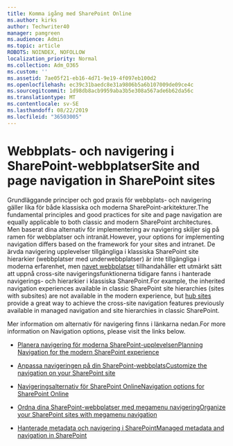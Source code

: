 ```yaml
---
title: Komma igång med SharePoint Online
ms.author: kirks
author: Techwriter40
manager: pamgreen
ms.audience: Admin
ms.topic: article
ROBOTS: NOINDEX, NOFOLLOW
localization_priority: Normal
ms.collection: Adm_O365
ms.custom: ''
ms.assetid: 7ae05f21-eb16-4d71-9e19-4f097eb100d2
ms.openlocfilehash: ec39c31baedc8e31a9806b5a6b107009de09ce4c
ms.sourcegitcommit: 1d98db8acb9959aba3b5e308a567ade6b62da56c
ms.translationtype: MT
ms.contentlocale: sv-SE
ms.lasthandoff: 08/22/2019
ms.locfileid: "36503005"
---
```

# <a name="site-and-page-navigation-in-sharepoint-sites"></a><span data-ttu-id="b339a-102">Webbplats- och navigering i SharePoint-webbplatser</span><span class="sxs-lookup"><span data-stu-id="b339a-102">Site and page navigation in SharePoint sites</span></span>

<span data-ttu-id="b339a-103">Grundläggande principer och god praxis för webbplats- och navigering gäller lika för både klassiska och moderna SharePoint-arkitekturer.</span><span class="sxs-lookup"><span data-stu-id="b339a-103">The fundamental principles and good practices for site and page navigation are equally applicable to both classic and modern SharePoint architectures.</span></span> <span data-ttu-id="b339a-104">Men baserat dina alternativ för implementering av navigering skiljer sig på ramen för webbplatser och intranät.</span><span class="sxs-lookup"><span data-stu-id="b339a-104">However, your options for implementing navigation differs based on the framework for your sites and intranet.</span></span> <span data-ttu-id="b339a-105">De ärvda navigering upplevelser tillgängliga i klassiska SharePoint site hierarkier (webbplatser med underwebbplatser) är inte tillgängliga i moderna erfarenhet, men [navet webbplatser](https://support.office.com/article/fe26ae84-14b7-45b6-a6d1-948b3966427f) tillhandahåller ett utmärkt sätt att uppnå cross-site navigeringsfunktionerna tidigare fanns i hanterade navigerings- och hierarkier i klassiska SharePoint.</span><span class="sxs-lookup"><span data-stu-id="b339a-105">For example, the inherited navigation experiences available in classic SharePoint site hierarchies (sites with subsites) are not available in the modern experience, but [hub sites](https://support.office.com/article/fe26ae84-14b7-45b6-a6d1-948b3966427f) provide a great way to achieve the cross-site navigation features previously available in managed navigation and site hierarchies in classic SharePoint.</span></span>

 <span data-ttu-id="b339a-106">Mer information om alternativ för navigering finns i länkarna nedan.</span><span class="sxs-lookup"><span data-stu-id="b339a-106">For more information on Navigation options, please visit the links below.</span></span>

 - [<span data-ttu-id="b339a-107">Planera navigering för moderna SharePoint-upplevelsen</span><span class="sxs-lookup"><span data-stu-id="b339a-107">Planning Navigation for the modern SharePoint experience</span></span>](https://docs.microsoft.com/sharepoint/plan-navigation-modern-experience)

- [<span data-ttu-id="b339a-108">Anpassa navigeringen på din SharePoint-webbplats</span><span class="sxs-lookup"><span data-stu-id="b339a-108">Customize the navigation on your SharePoint site</span></span>](https://support.office.com/article/customize-the-navigation-on-your-sharepoint-site-3cd61ae7-a9ed-4e1e-bf6d-4655f0bf25ca)

- [<span data-ttu-id="b339a-109">Navigeringsalternativ för SharePoint Online</span><span class="sxs-lookup"><span data-stu-id="b339a-109">Navigation options for SharePoint Online</span></span>](https://docs.microsoft.com/office365/enterprise/navigation-options-for-sharepoint-online)
 
- [<span data-ttu-id="b339a-110">Ordna dina SharePoint-webbplatser med megamenu navigering</span><span class="sxs-lookup"><span data-stu-id="b339a-110">Organize your SharePoint sites with megamenu navigation</span></span>](https://techcommunity.microsoft.com/t5/Microsoft-SharePoint-Blog/Organize-your-SharePoint-sites-with-megamenu-navigation-and-new/ba-p/328068)

- [<span data-ttu-id="b339a-111">Hanterade metadata och navigering i SharePoint</span><span class="sxs-lookup"><span data-stu-id="b339a-111">Managed metadata and navigation in SharePoint</span></span>](https://docs.microsoft.com/sharepoint/dev/general-development/managed-metadata-and-navigation-in-sharepoint)


